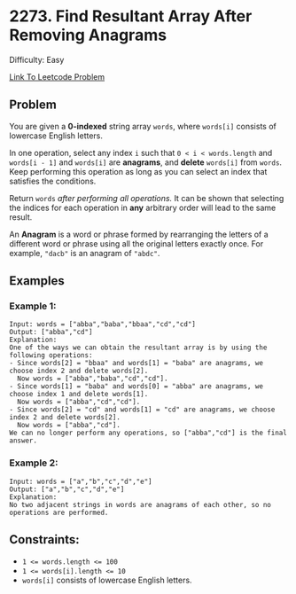 # 2273. Find Resultant Array After Removing Anagrams
Difficulty: Easy

[Link To Leetcode Problem](https://leetcode.com/problems/find-resultant-array-after-removing-anagrams/)

## Problem
You are given a **0-indexed** string array `words`, where `words[i]` consists of lowercase English letters.

In one operation, select any index `i` such that `0 < i < words.length` and `words[i - 1]` and `words[i]` are **anagrams**, and **delete** `words[i]` from `words`. Keep performing this operation as long as you can select an index that satisfies the conditions.

Return `words` *after performing all operations.* It can be shown that selecting the indices for each operation in **any** arbitrary order will lead to the same result.

An **Anagram** is a word or phrase formed by rearranging the letters of a different word or phrase using all the original letters exactly once. For example, `"dacb"` is an anagram of `"abdc"`.

## Examples
### Example 1:
```
Input: words = ["abba","baba","bbaa","cd","cd"]
Output: ["abba","cd"]
Explanation:
One of the ways we can obtain the resultant array is by using the following operations:
- Since words[2] = "bbaa" and words[1] = "baba" are anagrams, we choose index 2 and delete words[2].
  Now words = ["abba","baba","cd","cd"].
- Since words[1] = "baba" and words[0] = "abba" are anagrams, we choose index 1 and delete words[1].
  Now words = ["abba","cd","cd"].
- Since words[2] = "cd" and words[1] = "cd" are anagrams, we choose index 2 and delete words[2].
  Now words = ["abba","cd"].
We can no longer perform any operations, so ["abba","cd"] is the final answer.
```
### Example 2:
```
Input: words = ["a","b","c","d","e"]
Output: ["a","b","c","d","e"]
Explanation:
No two adjacent strings in words are anagrams of each other, so no operations are performed.
```

## Constraints:
- `1 <= words.length <= 100`
- `1 <= words[i].length <= 10`
- `words[i]` consists of lowercase English letters.